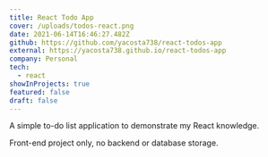 ```yaml
---
title: React Todo App
cover: /uploads/todos-react.png
date: 2021-06-14T16:46:27.482Z
github: https://github.com/yacosta738/react-todos-app
external: https://yacosta738.github.io/react-todos-app
company: Personal
tech:
  - react
showInProjects: true
featured: false
draft: false
---
```

A simple to-do list application to demonstrate my React knowledge.

Front-end project only, no backend or database storage.